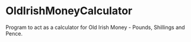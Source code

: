 # OldIrishMoneyCalculator
Program to act as a calculator for Old Irish Money - Pounds, Shillings and Pence.
